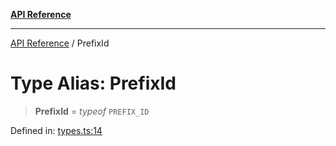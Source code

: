 [**API Reference**](../README.md)

***

[API Reference](../README.md) / PrefixId

# Type Alias: PrefixId

> **PrefixId** = *typeof* `PREFIX_ID`

Defined in: [types.ts:14](https://github.com/wix-incubator/chat-viewer/blob/15bf3285badb80da9e01685e151f498ed816c224/lib/types.ts#L14)
